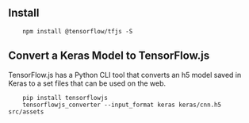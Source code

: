 ## Install
```
    npm install @tensorflow/tfjs -S
```

## Convert a Keras Model to TensorFlow.js
TensorFlow.js has a Python CLI tool that converts an h5 model saved in Keras to a set files that can be used on the web. 
```
    pip install tensorflowjs
    tensorflowjs_converter --input_format keras keras/cnn.h5 src/assets
```